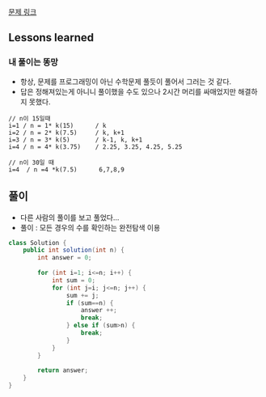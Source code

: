 [문제 링크](https://school.programmers.co.kr/learn/courses/30/lessons/12924)

## Lessons learned
### 내 풀이는 똥망
- 항상, 문제를 프로그래밍이 아닌 수학문제 풀듯이 풀어서 그러는 것 같다.
- 답은 정해져있는게 아니니 풀이했을 수도 있으나 2시간 머리를 싸매었지만 해결하지 못했다.
```
// n이 15일때
i=1 / n = 1* k(15)      / k
i=2 / n = 2* k(7.5)     / k, k+1
i=3 / n = 3* k(5)       / k-1, k, k+1
i=4 / n = 4* k(3.75)    / 2.25, 3.25, 4.25, 5.25
        
// n이 30일 때
i=4  / n =4 *k(7.5)      6,7,8,9
```

## 풀이
- 다른 사람의 풀이를 보고 풀었다...
- 풀이 : 모든 경우의 수를 확인하는 완전탐색 이용
```java
class Solution {
    public int solution(int n) {
        int answer = 0;
        
        for (int i=1; i<=n; i++) {
            int sum = 0;
            for (int j=i; j<=n; j++) {
                sum += j;
                if (sum==n) {
                    answer ++;
                    break;
                } else if (sum>n) {
                    break;
                }
            }
        }
        
        return answer;
    }
}
```

